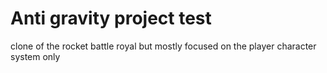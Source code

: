 # Anti gravity project test
 clone of the rocket battle royal but mostly focused on the player character system only
